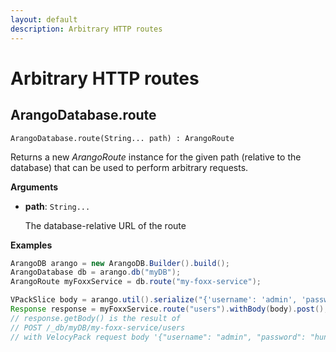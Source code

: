 ```yaml
---
layout: default
description: Arbitrary HTTP routes
---
```

# Arbitrary HTTP routes

## ArangoDatabase.route

`ArangoDatabase.route(String... path) : ArangoRoute`

Returns a new _ArangoRoute_ instance for the given path
(relative to the database) that can be used to perform arbitrary requests.

**Arguments**

- **path**: `String...`

  The database-relative URL of the route

**Examples**

```Java
ArangoDB arango = new ArangoDB.Builder().build();
ArangoDatabase db = arango.db("myDB");
ArangoRoute myFoxxService = db.route("my-foxx-service");

VPackSlice body = arango.util().serialize("{'username': 'admin', 'password': 'hunter2'");
Response response = myFoxxService.route("users").withBody(body).post();
// response.getBody() is the result of
// POST /_db/myDB/my-foxx-service/users
// with VelocyPack request body '{"username": "admin", "password": "hunter2"}'
```
